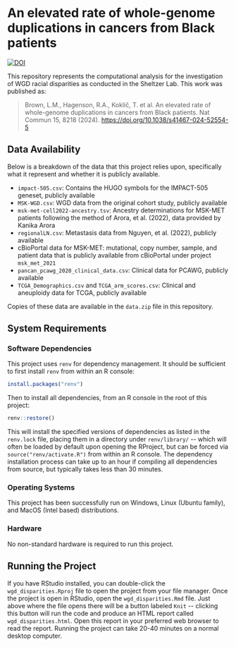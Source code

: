 # An elevated rate of whole-genome duplications in cancers from Black patients

[![DOI](https://zenodo.org/badge/716301237.svg)](https://zenodo.org/doi/10.5281/zenodo.13134595)

This repository represents the computational analysis for the investigation of WGD racial disparities as conducted in the Sheltzer Lab. This work was published as:

> Brown, L.M., Hagenson, R.A., Koklič, T. et al. An elevated rate of whole-genome duplications in cancers from Black patients. Nat Commun 15, 8218 (2024). https://doi.org/10.1038/s41467-024-52554-5

## Data Availability

Below is a breakdown of the data that this project relies upon, specifically what it represent and whether it is publicly available.

+ `impact-505.csv`: Contains the HUGO symbols for the IMPACT-505 geneset, publicly available
+ `MSK-WGD.csv`: WGD data from the original cohort study, publicly available
+ `msk-met-cell2022-ancestry.tsv`: Ancestry determinations for MSK-MET patients following the method of Arora, et al. (2022), data provided by Kanika Arora
+ `regionalLN.csv`: Metastasis data from Nguyen, et al. (2022), publicly available
+ cBioPortal data for MSK-MET: mutational, copy number, sample, and patient data that is publicly available from cBioPortal under project `msk_met_2021`
+ `pancan_pcawg_2020_clinical_data.csv`: Clinical data for PCAWG, publicly available
+ `TCGA_Demographics.csv` and `TCGA_arm_scores.csv`: Clinical and aneuploidy data for TCGA, publicly available

Copies of these data are available in the `data.zip` file in this repository.

## System Requirements
### Software Dependencies

This project uses `renv` for dependency management. It should be sufficient to first install `renv` from within an R console:

```r
install.packages("renv")
```

Then to install all dependencies, from an R console in the root of this project:

```r
renv::restore()
```

This will install the specified versions of dependencies as listed in the `renv.lock` file, placing them in a directory under `renv/library/` -- which will often be loaded by default upon opening the RProject, but can be forced via `source("renv/activate.R")` from within an R console. The dependency installation process can take up to an hour if compiling all dependencies from source, but typically takes less than 30 minutes.

### Operating Systems

This project has been successfully run on Windows, Linux (Ubuntu family), and MacOS (Intel based) distributions. 

### Hardware

No non-standard hardware is required to run this project.

## Running the Project

If you have RStudio installed, you can double-click the `wgd_disparities.Rproj` file to open the project from your file manager. Once the project is open in RStudio, open the `wgd_disparities.Rmd` file. Just above where the file opens there will be a button labeled `Knit` -- clicking this button will run the code and produce an HTML report called `wgd_disparities.html`. Open this report in your preferred web browser to read the report. Running the project can take 20-40 minutes on a normal desktop computer.
